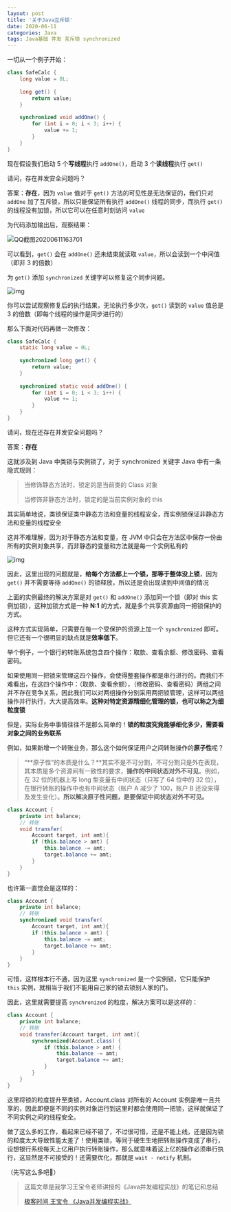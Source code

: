 ```yaml
---
layout: post
title: '关于Java互斥锁'
date: 2020-06-11
categories: Java
tags: Java基础 并发 互斥锁 synchronized
---
```

一切从一个例子开始：

```java
class SafeCalc {
    long value = 0L;
    
    long get() {
        return value;
    }
    
    synchronized void addOne() {
        for (int i = 0; i < 3; i++) {
            value += 1;
        }
    }
}
```

现在假设我们启动 5 个**写线程**执行 `addOne()`，启动 3 个**读线程**执行 `get()`

请问，存在并发安全问题吗？

答案：**存在**，因为 `value` 值对于 `get()` 方法的可见性是无法保证的，我们只对 `addOne` 加了互斥锁，所以只能保证所有执行 `addOne()` 线程的同步，而执行 `get()` 的线程没有加锁，所以它可以在任意时刻访问 `value`

为代码添加输出后，观察结果：

![QQ截图20200611163701](https://pic1.zhimg.com/80/v2-6ba50d09cd35cd88669797c69e035dfc_720w.jpg)

可以看到，`get()` 会在 `addOne()` 还未结束就读取 `value`，所以会读到一个中间值（即非 3 的倍数）

为 `get()` 添加 `synchronized` 关键字可以修复这个同步问题。

![img](https://static001.geekbang.org/resource/image/26/f6/26a84ffe2b4a6ae67c8093d29473e1f6.png)

你可以尝试观察修复后的执行结果，无论执行多少次，`get()` 读到的 `value` 值总是 3 的倍数（即每个线程的操作是同步进行的）

那么下面对代码再做一次修改：

```java
class SafeCalc {
    static long value = 0L;
    
    synchronized long get() {
        return value;
    }
    
    synchronized static void addOne() {
        for (int i = 0; i < 3; i++) {
            value += 1;
        }
    }
}
```

请问，现在还存在并发安全问题吗？

答案：**存在**

这就涉及到 Java 中类锁与实例锁了，对于 synchronized 关键字 Java 中有一条隐式规则：

> 当修饰静态方法时，锁定的是当前类的 Class 对象
>
> 当修饰非静态方法时，锁定的是当前实例对象的 this

其实简单地说，类锁保证类中静态方法和变量的线程安全，而实例锁保证非静态方法和变量的线程安全

这并不难理解，因为对于静态方法和变量，在 JVM 中只会在方法区中保存一份由所有的实例对象共享，而非静态的变量和方法就是每一个实例私有的

![img](https://static001.geekbang.org/resource/image/60/be/60551e006fca96f581f3dc25424226be.png)

因此，这里出现的问题就是，**给每个方法都上一个锁，那等于整体没上锁**，因为 `get()` 并不需要等待 `addOne()` 的锁释放，所以还是会出现读到中间值的情况

上面的实例最终的解决方案是对 `get()` 和 `addOne()` 添加同一个锁（即对 this 实例加锁），这种加锁方式是一种 **N:1** 的方式，就是多个共享资源由同一把锁保护的方式。

这种方式实现简单，只需要在每一个受保护的资源上加一个 `synchronized` 即可。但它还有一个很明显的缺点就是**效率低下**。

举个例子，一个银行的转账系统包含四个操作：取款、查看余额、修改密码、查看密码。

如果使用同一把锁来管理这四个操作，会使得整套操作都是串行进行的。而我们不难看出，在这四个操作中：（取款、查看余额），（修改密码、查看密码）两组之间并不存在竞争关系，因此我们可以对两组操作分别采用两把锁管理，这样可以两组操作并行执行，大大提高效率。**这种对特定资源精细化管理的锁，也可以称之为细粒度锁**

但是，实际业务中事情往往不是那么简单的！**锁的粒度究竟能够细化多少，需要看对象之间的业务联系**

例如，如果新增一个转账业务，那么这个如何保证用户之间转账操作的**原子性**呢？

>“**原子性”的本质是什么？**其实不是不可分割，不可分割只是外在表现，其本质是多个资源间有一致性的要求，**操作的中间状态对外不可见**。例如，在 32 位的机器上写 long 型变量有中间状态（只写了 64 位中的 32 位），在银行转账的操作中也有中间状态（账户 A 减少了 100，账户 B 还没来得及发生变化）。**所以解决原子性问题，是要保证中间状态对外不可见。**

```java
class Account {
    private int balance;
    // 转账
    void transfer(
        Account target, int amt){
        if (this.balance > amt) {
            this.balance -= amt;
            target.balance += amt;
        }
    } 
}
```

也许第一直觉会是这样的：

```java
class Account {
    private int balance;
    // 转账
    synchronized void transfer(
        Account target, int amt){
        if (this.balance > amt) {
            this.balance -= amt;
            target.balance += amt;
        }
    } 
}
```

可惜，这样根本行不通，因为这里 `synchronized` 是一个实例锁，它只能保护 `this` 实例，就相当于我们不能用自己家的锁去锁别人家的门。

因此，这里就需要提高 `synchronized` 的粒度，解决方案可以是这样的：

```java
class Account {
    private int balance;
    // 转账
    void transfer(Account target, int amt){
        synchronized(Account.class) {
            if (this.balance > amt) {
                this.balance -= amt;
                target.balance += amt;
            }
        }
    } 
}
```

这里将锁的粒度提升至类锁，Account.class 对所有的 Account 实例是唯一且共享的，因此即便是不同的实例对象运行到这里时都会使用同一把锁，这样就保证了不同实例之间的线程安全。

做了这么多的工作，看起来已经不错了，不过很可惜，还是不能上线，还是因为锁的粒度太大导致性能太差了！使用类锁，等同于硬生生地把转账操作变成了串行，设想银行系统每天上亿用户执行转账操作，那么就意味着这上亿的操作必须串行执行，这显然是不可接受的！还需要优化，那就是 `wait - notify` 机制。

（先写这么多吧:grimacing:）

> 这篇文章是我学习王宝令老师讲授的《Java并发编程实战》的笔记和总结
>
> [极客时间 王宝令 《Java并发编程实战》](https://time.geekbang.org/column/intro/159)